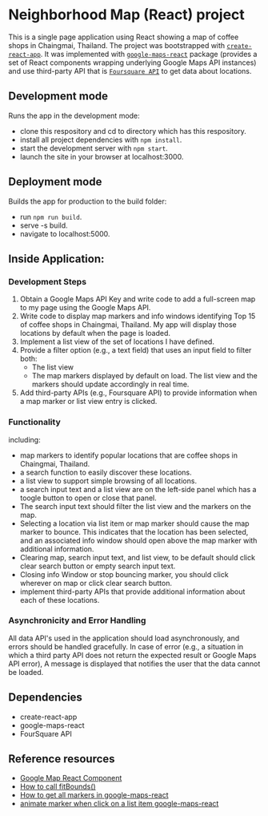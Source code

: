 # Neighborhood Map (React) project
This is a single page application using React showing a map of coffee shops in Chaingmai, Thailand. The project was bootstrapped with [`create-react-app`](https://github.com/facebook/create-react-app). It was implemented with [`google-maps-react`](https://www.npmjs.com/package/google-maps-react) package (provides a set of React components wrapping underlying Google Maps API instances) and use third-party API that is [`Foursquare API`](https://developer.foursquare.com/) to get data about locations.

## Development mode
Runs the app in the development mode:
* clone this respository and cd to directory which has this respository.
* install all project dependencies with `npm install`. 
* start the development server with `npm start`.
* launch the site in your browser at localhost:3000.

## Deployment mode
Builds the app for production to the build folder:
* run `npm run build`.
* serve -s build.
* navigate to localhost:5000.

## Inside Application:
### Development Steps
1. Obtain a Google Maps API Key and write code to add a full-screen map to my page using the Google Maps API.
2. Write code to display map markers and info windows identifying Top 15 of coffee shops in Chaingmai, Thailand. My app will display those locations by default when the page is loaded.
3. Implement a list view of the set of locations I have defined.
4. Provide a filter option (e.g., a text field) that uses an input field to filter both:
	* The list view
	* The map markers displayed by default on load. The list view and the markers should update accordingly in real time.
5. Add third-party APIs (e.g., Foursquare API) to provide information when a map marker or list view entry is clicked.

### Functionality
including: 
* map markers to identify popular locations that are coffee shops in Chaingmai, Thailand.
* a search function to easily discover these locations.
* a list view to support simple browsing of all locations. 
* a search input text and a list view are on the left-side panel which has a toogle button to open or close that panel.
* The search input text should filter the list view and the markers on the map.
* Selecting a location via list item or map marker should cause the map marker to bounce. This indicates that the location has been selected, and an associated info window should open above the map marker with additional information.
* Clearing map, search input text, and list view, to be default should click clear search button or empty search input text.
* Closing info Window or stop bouncing marker, you should click wherever on map or click clear search button.
* implement third-party APIs that provide additional information about each of these locations.

### Asynchronicity and Error Handling
All data API's used in the application should load asynchronously, and errors should be handled gracefully. In case of error (e.g., a situation in which a third party API does not return the expected result or Google Maps API error), A message is displayed that notifies the user that the data cannot be loaded.

## Dependencies
* create-react-app
* google-maps-react
* FourSquare API

## Reference resources
* [Google Map React Component](https://www.npmjs.com/package/google-maps-react)
* [How to call fitBounds()](https://github.com/fullstackreact/google-maps-react/issues/63)
* [How to get all markers in google-maps-react](https://stackoverflow.com/questions/51579671/how-to-get-all-markers-in-google-maps-react)
* [animate marker when click on a list item google-maps-react](https://stackoverflow.com/questions/51160344/animate-marker-when-click-on-a-list-item-google-maps-react)

